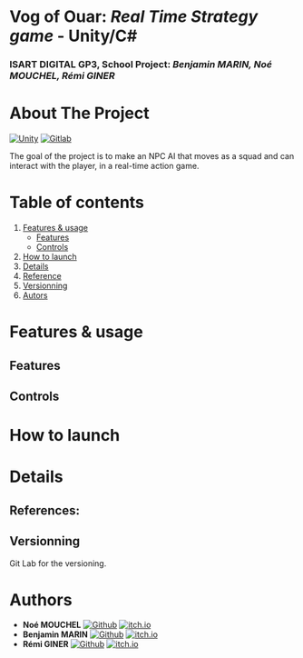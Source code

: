 # Vog of Ouar: *Real Time Strategy game* - **Unity/C#**
### ISART DIGITAL GP3, School Project: *Benjamin MARIN, Noé MOUCHEL, Rémi GINER*  

# About The Project 
[![Unity](https://img.shields.io/badge/dynamic/yaml?url=https://raw.githubusercontent.com/skadaii/vogofouar/master/ProjectSettings/ProjectVersion.txt&query=m_EditorVersion&logo=unity&label=Unity&color=grey)](https://unity.com)
[![Gitlab](https://img.shields.io/badge/GitLab-292961?&logo=gitlab)](https://gitlab.com)

The goal of the project is to make an NPC AI that moves as a squad and can interact with the player, in a real-time action game.

# Table of contents
1. [Features & usage](#features--usage)
    - [Features](#features)
    - [Controls](#controls)
3. [How to launch](#how-to-launch)
5. [Details](#details)
5. [Reference](#references)
6. [Versionning](#versionning)
6. [Autors](#authors)


# Features & usage

## Features

## Controls

# How to launch

# Details

## References:

## Versionning
Git Lab for the versioning.

# Authors
* **Noé MOUCHEL** [![Github](https://img.shields.io/badge/NoeMouchel-grey?logo=github)](https://github.com/NoeMouchel) [![itch.io](https://img.shields.io/badge/noe--mouchel-%23FF0B34?logo=itch.io&logoColor=white)](https://noe-mouchel.itch.io)
* **Benjamin MARIN** [![Github](https://img.shields.io/badge/Bijima-grey?logo=github)](https://github.com/Bijima) [![itch.io](https://img.shields.io/badge/bijima-%23FF0B34?logo=itch.io&logoColor=white)](https://bijima.itch.io)
* **Rémi GINER** [![Github](https://img.shields.io/badge/remisansfamine-grey?logo=github)](https://github.com/remisansfamine) [![itch.io](https://img.shields.io/badge/remisansfamine-%23FF0B34?logo=itch.io&logoColor=white)](https://remisansfamine.itch.io)